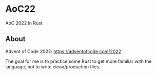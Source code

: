# AoC22
AoC 2022 in Rust

## About
Advent of Code 2022: https://adventofcode.com/2022

The goal for me is to practice some Rust to get more familiar with the language, not to write clean/production files.
